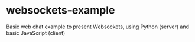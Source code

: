 # websockets-example

Basic web chat example to present Websockets, using Python (server) and basic JavaScript (client)
